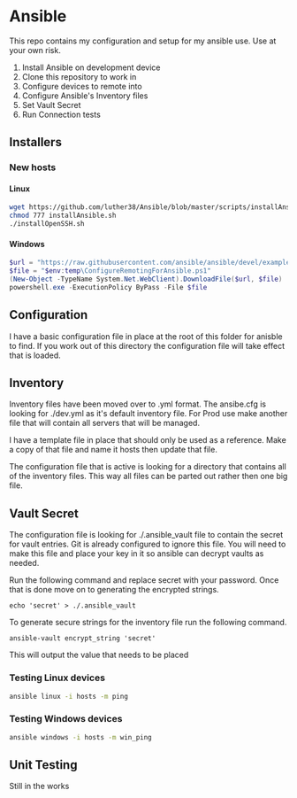 # Ansible

This repo contains my configuration and setup for my ansible use.  Use at your own risk.

1. Install Ansible on development device
2. Clone this repository to work in
3. Configure devices to remote into
4. Configure Ansible's Inventory files
5. Set Vault Secret
6. Run Connection tests

## Installers

### New hosts

#### Linux

```bash
wget https://github.com/luther38/Ansible/blob/master/scripts/installAnsible.sh
chmod 777 installAnsible.sh
./installOpenSSH.sh
```

#### Windows

```powershell
$url = "https://raw.githubusercontent.com/ansible/ansible/devel/examples/scripts/ConfigureRemotingForAnsible.ps1"
$file = "$env:temp\ConfigureRemotingForAnsible.ps1"
(New-Object -TypeName System.Net.WebClient).DownloadFile($url, $file)
powershell.exe -ExecutionPolicy ByPass -File $file
```

## Configuration

I have a basic configuration file in place at the root of this folder for anisble to find.  If you work out of this directory the configuration file will take effect that is loaded. 

## Inventory

Inventory files have been moved over to .yml format.  The ansibe.cfg is looking for ./dev.yml as it's default inventory file.  For Prod use make another file that will contain all servers that will be managed.

I have a template file in place that should only be used as a reference.  Make a copy of that file and name it hosts then update that file.

The configuration file that is active is looking for a directory that contains all of the inventory files.  This way all files can be parted out rather then one big file.

## Vault Secret

The configuration file is looking for ./.ansible_vault file to contain the secret for vault entries.  Git is already configured to ignore this file.  You will need to make this file and place your key in it so ansible
can decrypt vaults as needed. 

Run the following command and replace secret with your password.  Once that is done move on to generating the encrypted strings.

```shell
echo 'secret' > ./.ansible_vault
```

To generate secure strings for the inventory file run the following command.

```shell
ansible-vault encrypt_string 'secret'
```

This will output the value that needs to be placed 

### Testing Linux devices

```bash
ansible linux -i hosts -m ping
```

### Testing Windows devices

```bash
ansible windows -i hosts -m win_ping
```

## Unit Testing

Still in the works

